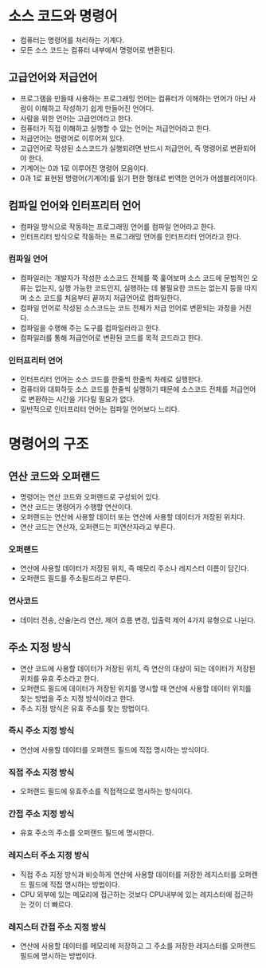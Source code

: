 # 소스 코드와 명령어

- 컴퓨터는 명령어를 처리하는 기계다.
- 모든 소스 코드는 컴퓨터 내부에서 명령어로 변환된다.

## 고급언어와 저급언어

- 프로그램을 만들때 사용하는 프로그래밍 언어는 컴퓨터가 이해하는 언어가 아닌 사람이 이해하고 작성하기 쉽게 만들어진 언어다.
- 사람을 위한 언어는 고급언어라고 한다.
- 컴퓨터가 직접 이해하고 실행할 수 있는 언어는 저급언어라고 한다.
- 저급언어는 명령어로 이루어져 있다.
- 고급언어로 작성된 소스코드가 실행되려면 반드시 저급언어, 즉 명령어로 변환되어야 한다.
- 기계어는 0과 1로 이루어진 명령어 모음이다.
- 0과 1로 표현된 명령어(기계어)를 읽기 편한 형태로 번역한 언어가 어셈블리어이다.

## 컴파일 언어와 인터프리터 언어

- 컴파일 방식으로 작동하는 프로그래밍 언어를 컴파일 언어라고 한다.
- 인터프리터 방식으로 작동하는 프로그래밍 언어를 인터프리터 언어라고 한다.

### 컴파일 언어

- 컴파일러는 개발자가 작성한 소스코드 전체를 쭉 훑어보며 소스 코드에 문법적인 오류는 없는지, 실행 가능한 코드인지, 실행하는 데 불필요한 코드는 없는지 등을 따지며 소스 코드를 처음부터 끝까지 저급언어로 컴파일한다.
- 컴파일 언어로 작성된 소스코드는 코드 전체가 저급 언어로 변환되는 과정을 거친다.
- 컴파일을 수행해 주는 도구를 컴파일러라고 한다.
- 컴파일러를 통해 저급언어로 변환된 코드를 목적 코드라고 한다.

### 인터프리터 언어

- 인터프리터 언어는 소스 코드를 한줄씩 한줄씩 차례로 실행한다.
- 컴퓨터와 대화하듯 소스 코드를 한줄씩 실행하기 때문에 소스코드 전체를 저급언어로 변환하는 시간을 기다릴 필요가 없다.
- 일반적으로 인터프리터 언어는 컴파일 언어보다 느리다.

# 명령어의 구조

## 연산 코드와 오퍼랜드

- 명령어는 연산 코드와 오퍼랜드로 구성되어 있다.
- 연산 코드는 명령어가 수행할 연산이다.
- 오퍼랜드는 연산에 사용할 데이터 또는 연산에 사용할 데이터가 저장된 위치다.
- 연산 코드는 연산자, 오퍼랜드는 피연산자라고 부른다.

### 오퍼랜드

- 연산에 사용할 데이터가 저장된 위치, 즉 메모리 주소나 레지스터 이름이 담긴다.
- 오퍼랜드 필드를 주소필드라고 부른다.

### 연사코드

- 데이터 전송, 산술/논리 연산, 제어 흐름 변경, 입출력 제어 4가지 유형으로 나뉜다.

## 주소 지정 방식

- 연산 코드에 사용할 데이터가 저장된 위치, 즉 연산의 대상이 되는 데이터가 저장된 위치를 유효 주소라고 한다.
- 오퍼랜드 필드에 데이터가 저장된 위치를 명시할 때 연산에 사용할 데이터 위치를 찾는 방법을 주소 지정 방식이라고 한다.
- 주소 지정 방식은 유효 주소를 찾는 방법이다.

### 즉시 주소 지정 방식

- 연산에 사용할 데이터를 오퍼랜드 필드에 직접 명시하는 방식이다.

### 직접 주소 지정 방식

- 오퍼랜드 필드에 유효주소를 직접적으로 명시하는 방식이다.

### 간접 주소 지정 방식

- 유효 주소의 주소를 오퍼랜드 필드에 명시한다.

### 레지스터 주소 지정 방식

- 직접 주소 지정 방식과 비슷하게 연산에 사용할 데이터를 저장한 레지스터를 오퍼랜드 필드에 직접 명시하는 방법이다.
- CPU 외부에 있는 메모리에 접근하는 것보다 CPU내부에 있는 레지스터에 접근하는 것이 더 빠르다.

### 레지스터 간접 주소 지정 방식

- 연산에 사용할 데이터를 메모리에 저장하고 그 주소를 저장한 레지스터를 오퍼랜드 필드에 명시하는 방법이다.
